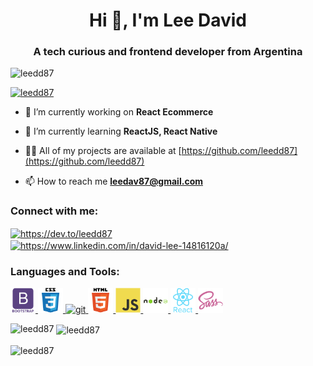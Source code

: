 <h1 align="center">Hi 👋, I'm Lee David</h1>
<h3 align="center">A tech curious and frontend developer from Argentina</h3>

<p align="left"> <img src="https://komarev.com/ghpvc/?username=leedd87&label=Profile%20views&color=0e75b6&style=flat" alt="leedd87" /> </p>

<p align="left"> <a href="https://github.com/ryo-ma/github-profile-trophy"><img src="https://github-profile-trophy.vercel.app/?username=leedd87" alt="leedd87" /></a> </p>

- 🔭 I’m currently working on **React Ecommerce**

- 🌱 I’m currently learning **ReactJS, React Native**

- 👨‍💻 All of my projects are available at [https://github.com/leedd87](https://github.com/leedd87)

- 📫 How to reach me **leedav87@gmail.com**

<h3 align="left">Connect with me:</h3>
<p align="left">
<a href="https://dev.to/https://dev.to/leedd87" target="blank"><img align="center" src="https://cdn.jsdelivr.net/npm/simple-icons@3.0.1/icons/dev-dot-to.svg" alt="https://dev.to/leedd87" height="30" width="40" /></a>
<a href="https://linkedin.com/in/https://www.linkedin.com/in/david-lee-14816120a/" target="blank"><img align="center" src="https://raw.githubusercontent.com/rahuldkjain/github-profile-readme-generator/master/src/images/icons/Social/linked-in-alt.svg" alt="https://www.linkedin.com/in/david-lee-14816120a/" height="30" width="40" /></a>
</p>

<h3 align="left">Languages and Tools:</h3>
<p align="left"> <a href="https://getbootstrap.com" target="_blank"> <img src="https://raw.githubusercontent.com/devicons/devicon/master/icons/bootstrap/bootstrap-plain-wordmark.svg" alt="bootstrap" width="40" height="40"/> </a> <a href="https://www.w3schools.com/css/" target="_blank"> <img src="https://raw.githubusercontent.com/devicons/devicon/master/icons/css3/css3-original-wordmark.svg" alt="css3" width="40" height="40"/> </a> <a href="https://git-scm.com/" target="_blank"> <img src="https://www.vectorlogo.zone/logos/git-scm/git-scm-icon.svg" alt="git" width="40" height="40"/> </a> <a href="https://www.w3.org/html/" target="_blank"> <img src="https://raw.githubusercontent.com/devicons/devicon/master/icons/html5/html5-original-wordmark.svg" alt="html5" width="40" height="40"/> </a> <a href="https://developer.mozilla.org/en-US/docs/Web/JavaScript" target="_blank"> <img src="https://raw.githubusercontent.com/devicons/devicon/master/icons/javascript/javascript-original.svg" alt="javascript" width="40" height="40"/> </a> <a href="https://nodejs.org" target="_blank"> <img src="https://raw.githubusercontent.com/devicons/devicon/master/icons/nodejs/nodejs-original-wordmark.svg" alt="nodejs" width="40" height="40"/> </a> <a href="https://reactjs.org/" target="_blank"> <img src="https://raw.githubusercontent.com/devicons/devicon/master/icons/react/react-original-wordmark.svg" alt="react" width="40" height="40"/> </a> <a href="https://sass-lang.com" target="_blank"> <img src="https://raw.githubusercontent.com/devicons/devicon/master/icons/sass/sass-original.svg" alt="sass" width="40" height="40"/> </a> </p>

<p><img align="left" src="https://github-readme-stats.vercel.app/api/top-langs?username=leedd87&show_icons=true&locale=en&layout=compact" alt="leedd87" /></p>

<p>&nbsp;<img align="center" src="https://github-readme-stats.vercel.app/api?username=leedd87&show_icons=true&locale=en" alt="leedd87" /></p>

<p><img align="center" src="https://github-readme-streak-stats.herokuapp.com/?user=leedd87&" alt="leedd87" /></p>
